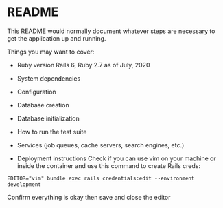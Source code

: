 # README

This README would normally document whatever steps are necessary to get the
application up and running.

Things you may want to cover:

* Ruby version
Rails 6, Ruby 2.7 as of July, 2020
* System dependencies

* Configuration

* Database creation

* Database initialization

* How to run the test suite

* Services (job queues, cache servers, search engines, etc.)

* Deployment instructions
Check if you can use vim on your machine or inside the container and use this command to create Rails creds: <br />
```shell
EDITOR="vim" bundle exec rails credentials:edit --environment development
```
Confirm everything is okay then save and close the editor <br />
